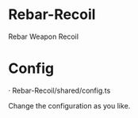 # Rebar-Recoil
 Rebar Weapon Recoil

# Config
 · Rebar-Recoil/shared/config.ts
 
 Change the configuration as you like.
